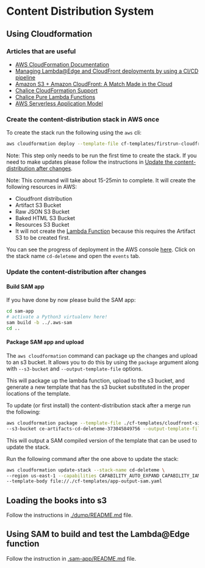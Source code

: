 # Content Distribution System

## Using Cloudformation

### Articles that are useful

- [AWS CloudFormation Documentation][aws-cloudformation]
- [Managing Lambda@Edge and CloudFront deployments by using a CI/CD pipeline][aws-cf-lambda-ci]
- [Amazon S3 + Amazon CloudFront: A Match Made in the Cloud][aws-cf-s3]
- [Chalice CloudFormation Support][aws-chalice-support]
- [Chalice Pure Lambda Functions][aws-chalice-pure-lambda]
- [AWS Serverless Application Model][aws-sam]

### Create the content-distribution stack in AWS once

To create the stack run the following using the `aws` cli:

```bash
aws cloudformation deploy --template-file cf-templates/firstrun-cloudfront-single-origin-bucket.yaml --region us-east-1 --stack-name cd-deleteme --tags Project=cd-deleteme Application=cd-deleteme Environment=dev Owner=ConEng --capabilities CAPABILITY_IAM
```

Note: This step only needs to be run the first time to create the stack. If you need to make updates please follow the
instructions in [Update the content-distribution after changes](#update-the-content-distribution-after-changes).

Note: This command will take about 15-25min to complete. It will create the following resources in AWS:

- Cloudfront distribution
- Artifact S3 Bucket
- Raw JSON S3 Bucket
- Baked HTML S3 Bucket
- Resources S3 Bucket
- It will not create the [Lambda Function](./sam-app/lambda_function.py) because this requires the Artifact S3 to be created first.

You can see the progress of deployment in the AWS console [here](https://console.aws.amazon.com/cloudformation/home?region=us-east-1#/stacks). Click on the stack name `cd-deleteme` and open the `events` tab.

### Update the content-distribution after changes

#### Build SAM app

If you have done by now please build the SAM app:

```bash
cd sam-app
# activate a Python3 virtualenv here!
sam build -b ../.aws-sam
cd ..
```

#### Package SAM app and upload

The `aws cloudformation` command can package up the changes and upload to an s3 bucket.
It allows you to do this by using the `package` argument along with `--s3-bucket` and `--output-template-file` options.

This will package up the lambda function, upload to the s3 bucket, and generate a new template that has
the s3 bucket substituted in the proper locations of the template.

To update (or first install) the content-distribution stack after a merge run the following:

```bash
aws cloudformation package --template-file ./cf-templates/cloudfront-single-origin-bucket.yaml \
--s3-bucket ce-artifacts-cd-deleteme-373045849756 --output-template-file ./cf-templates/app-output-sam.yaml
```

This will output a SAM compiled version of the template that can be used to update the stack.

Run the following command after the one above to update the stack:

```bash
aws cloudformation update-stack --stack-name cd-deleteme \
--region us-east-1 --capabilities CAPABILITY_AUTO_EXPAND CAPABILITY_IAM \
--template-body file://./cf-templates/app-output-sam.yaml
```

## Loading the books into s3

Follow the instructions in [./dump/README.md](./dump/README.md) file.

## Using SAM to build and test the Lambda@Edge function

Follow the instruction in [.sam-app/README.md](./sam-app/README.md) file.

[cnx-archive]: https://github.com/openstax/cnx-archive
[cnx-db]: https://github.com/openstax/cnx-db
[content-spike-concourse]: https://github.com/openstax/content-spike-concourse
[content-two-pager]: https://docs.google.com/document/d/1GW5VGrjKmIRw3nbFTIkBZgE0mlHD9ky2TJ_bSUIcJ_w/edit#heading=h.6u0c02buvzha
[aws-cloudformation]: https://docs.aws.amazon.com/AWSCloudFormation/latest/UserGuide/Welcome.html
[aws-chalice-support]: https://chalice.readthedocs.io/en/latest/topics/cfn.html
[aws-chalice-pure-lambda]: https://chalice.readthedocs.io/en/latest/topics/purelambda.html
[aws-sam]: https://aws.amazon.com/serverless/sam/
[aws-cf-lambda-ci]: https://docs.aws.amazon.com/cli/latest/userguide/cli-configure-options.html
[aws-cf-s3]: https://aws.amazon.com/blogs/networking-and-content-delivery/amazon-s3-amazon-cloudfront-a-match-made-in-the-cloud/
